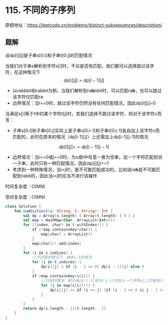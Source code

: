 # 115. 不同的子序列
原题地址：https://leetcode.cn/problems/distinct-subsequences/description/

## 题解
设dp[i][j]是子串s[0:i]和子串t[0:j]的匹配情况

当我们对子串s解析到字符s[i]时，不论是否有匹配，我们都可以选择跳过该字符，在这种情况下
$$dp[i][j]=dp[i-1][j]$$
- 以rabbbit和rabbit为例，当我们解析到ra**b**bbit时，可以匹配ra**b**，也可以跳过该字符仅匹配ra
- 边界情况：当i==0时，跳过该字符仍然没有任何匹配情况，因此dp[i][j]=0

当满足s[i]等于t中的某个字符t[j]时，若我们选择不跳过该字符，则对于该字符c而言：
- 子串s[0:i]和子串t[0:j]实际上是子串s[0:i-1]和子串t[0:j-1]各自加上该字符c而匹配的，此时在原本的情况（dp[i-1][j]）上还需加上dp[i-1][j-1]的情况

$$dp[i][j]+=dp[i - 1][j - 1]$$
- 边界情况：当i==0或j==0时，为s或t中任意一者为空串，加一个字符匹配到另一子串，此时只有一种匹配情况，因此dp[i][j]+=1
- 考虑到一种特殊情况，当i<j时，是不可能匹配成功的，比如说ra**b**是不可能匹配到rabb的，因此当i<j时应当不进行该操作

时间复杂度：O(MN)

空间复杂度：O(MN)
```kotlin
class Solution {
    fun numDistinct(s: String, t: String): Int {
        val dp = Array(s.length) { Array(t.length) { 0 } }
        val map = HashMap<Char, ArrayList<Int>>()
        for ((index, char) in t.withIndex()) {
            if (!map.containsKey(char)) {
                map[char] = ArrayList()
            }
            map[char]!!.add(index)
        }
        for (i in s.indices) {
            //不匹配的情况下，继承i-1的情况
            for (j in t.indices) {
                dp[i][j] = if (i - 1 >= 0) dp[i - 1][j] else 0
            }
            if (map.containsKey(s[i])) {
                //匹配的情况，即子串[0:i-1]和[0:j-1]均加上一个字符s[i]匹配到子串[0:j]的情况
                for (j in map[s[i]]!!) {
                    dp[i][j] += if (i >= j) (if (i - 1 >= 0 && j - 1 >= 0) (dp[i - 1][j - 1]) else 1) else 0
                }
            }
        }
        return dp[s.length - 1][t.length - 1]
    }
}
```
